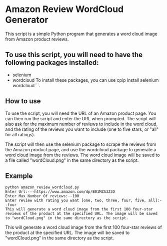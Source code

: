 # Amazon Review WordCloud Generator
This script is a simple Python program that generates a word cloud image from Amazon product reviews.

## To use this script, you will need to have the following packages installed:

- selenium
- wordcloud
To install these packages, you can use cpip install selenium wordcloud```.

## How to use
To use the script, you will need the URL of an Amazon product page. You can then run the script and enter the URL when prompted. The script will also ask for the maximum number of reviews to include in the word cloud, and the rating of the reviews you want to include (one to five stars, or "all" for all ratings).

The script will then use the selenium package to scrape the reviews from the Amazon product page, and use the wordcloud package to generate a word cloud image from the reviews. The word cloud image will be saved to a file called "wordCloud.png" in the same directory as the script.

## Example
```
python amazon_review_wordcloud.py
Enter Url:---https://www.amazon.com/dp/B01MZA3Z3O
Enter Max Number Of reviews:--100
Enter review with rating you want [one, two, three, four, five, all]:--four
This will generate a word cloud image from the first 100 four-star reviews of the product at the specified URL. The image will be saved to "wordCloud.png" in the same directory as the script.
```
This will generate a word cloud image from the first 100 four-star reviews of the product at the specified URL. The image will be saved to "wordCloud.png" in the same directory as the script.
